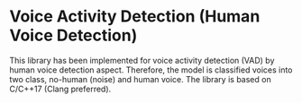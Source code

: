 # Voice Activity Detection (Human Voice Detection)
This library has been implemented for voice activity detection (VAD) by human voice detection aspect. Therefore, the model is classified voices into two class, no-human (noise) and human voice. The library is based on C/C++17 (Clang preferred).